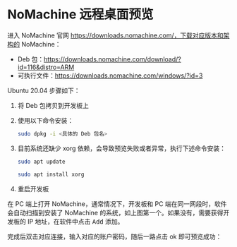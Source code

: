 # NoMachine 远程桌面预览



进入 NoMachine 官网 https://downloads.nomachine.com/，下载对应版本和架构的 NoMachine：

- Deb 包：https://downloads.nomachine.com/download/?id=116&distro=ARM
- 可执行文件：https://downloads.nomachine.com/windows/?id=3

Ubuntu 20.04 步骤如下：

1. 将 Deb 包拷贝到开发板上

2. 使用以下命令安装：

   ```sh
   sudo dpkg -i <具体的 Deb 包名>
   ```

3. 目前系统还缺少 xorg 依赖，会导致预览失败或者异常，执行下述命令安装：

   ```sh
   sudo apt update
   ```

   ```sh
   sudo apt install xorg
   ```

4. 重启开发板



在 PC 端上打开 NoMachine，通常情况下，开发板和 PC 端在同一网段时，软件会自动扫描到安装了 NoMachine 的系统，如上图第一个。如果没有，需要获得开发板的 IP 地址，在软件中点击 <kbd>Add</kbd> 添加。

完成后双击对应连接，输入对应的账户密码，随后一路点击 ok 即可预览成功：
